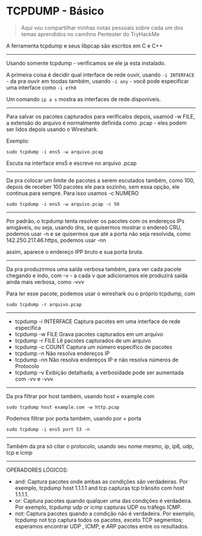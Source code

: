 # TCPDUMP - Básico

> Aqui vou compartilhar minhas notas pessoais sobre cada um dos temas aprendidos no camihno Pentester do TryHackMe

A ferramenta tcpdump e seus libpcap são escritos em C e C++

---

Usando somente tcpdump - verificamos se ele ja esta instalado.

A primeira coisa é decidir qual interface de rede ouvir, usando `-i INTERFACE` - da pra ouvir em toodas também, usando `-i any` - você pode especificar uma interface como `-i eth0`

Um comando `ip a s` mostra as interfaces de rede disponíveis.

---

Para salvar os pacotes capturados para verificalos depois, usamod -w FILE, a extensão do arquivo é normalmente definida como .pcap - eles podem ser lidos depois usando o Wireshark.

Exemplo: 

`sudo tcpdump -i ens5 -w arquivo.pcap`

Escuta na interface ens5 e escreve no arquivo .pcap

--- 

Da pra colocar um limite de pacotes a serem escutados também, como 100, depois de receber 100 pacotes ele para sozinho, sem essa opção, ele continua para sempre. Para isso usamos -c NUMERO

`sudo tcpdump -i ens5 -w arquivo.pcap -c 50`

---

Por padrão, o tcpdump tenta resolver os pacotes com os endereços IPs amigáveis, ou seja, usando dns, se quisermos mostrar o endereõ CRU, podemos usar -n e se quisermos que até a porta não seja resolvida, como 142.250.217.46.https, podemos usar -nn

assim, aparece o endereço IPP bruto e sua porta bruta.

---

Da pra produzirmos uma saída verbosa também, para ver cada pacote chegando e indo, com -v - a cada v que adicionamos ele produzirá saída ainda mais verbosa, como -vvv

Para ler esse pacote, podemos usar o wireshark ou o próprio tcpdump, com 

`sudo tcpdump -r arquivo.pcap`

--- 

- tcpdump -i INTERFACE 	Captura pacotes em uma interface de rede específica
- tcpdump -w FILE 	Grava pacotes capturados em um arquivo
- tcpdump -r FILE 	Lê pacotes capturados de um arquivo
- tcpdump -c COUNT 	Captura um número específico de pacotes
- tcpdump -n 	Não resolva endereços IP
- tcpdump -nn 	Não resolva endereços IP e não resolva números de Protocolo
- tcpdump -v 	Exibição detalhada; a verbosidade pode ser aumentada com -vv e -vvv

---

Da pra filtrar por host também, usando host + example.com

`sudo tcpdump host example.com -w http.pcap`

Podemos filtrar por porta também, usando por + porta

`sudo tcpdump -i ens5 port 53 -n`

---

Também da pra só citar o protocolo, usando seu nome mesmo, ip, ip6, udp, tcp e icmp

---

OPERADORES LÓGICOS:


- and: Captura pacotes onde ambas as condições são verdadeiras. Por exemplo, tcpdump host 1.1.1.1 and tcp capturas tcp trânsito com host 1.1.1.1.
- or: Captura pacotes quando qualquer uma das condições é verdadeira. Por exemplo, tcpdump udp or icmp capturas UDP ou tráfego ICMP.
- not: Captura pacotes quando a condição não é verdadeira. Por exemplo, tcpdump not tcp captura todos os pacotes, exceto TCP segmentos; esperamos encontrar UDP , ICMP, e ARP pacotes entre os resultados.
